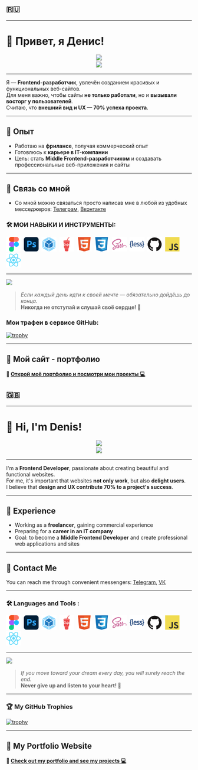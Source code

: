 ## 🇷🇺

---
  
  # 👋 Привет, я Денис!
  
<div align="center">
 <img  src="https://media.giphy.com/media/M9gbBd9nbDrOTu1Mqx/giphy.gif" width="230">
</div>

<div align="center">
  <img src="https://media.giphy.com/media/dWesBcTLavkZuG35MI/giphy.gif" width="auto"/>
</div>

---


Я — **Frontend-разработчик**, увлечён созданием красивых и функциональных веб-сайтов.  
Для меня важно, чтобы сайты **не только работали**, но и **вызывали восторг у пользователей**.  
Считаю, что **внешний вид и UX — 70% успеха проекта**.

---

## 🚀 Опыт
- Работаю на **фрилансе**, получая коммерческий опыт  
- Готовлюсь к **карьере в IT-компании**  
- Цель: стать **Middle Frontend-разработчиком** и создавать профессиональные веб-приложения и сайты  

---
## 💬 Связь со мной
- Со мной можно связаться просто написав мне в любой из удобных месседжеров: [Телеграм](https://www.t.me/Denny_maverick), [Вконтакте](https://www.vk.com/maverick177)
  

 ### :hammer_and_wrench: МОИ НАВЫКИ И ИНСТРУМЕНТЫ: 


<div>
<img src="https://raw.githubusercontent.com/devicons/devicon/54cfe13ac10eaa1ef817a343ab0a9437eb3c2e08/icons/figma/figma-original.svg" title='Figma' alt="skill icon" width="40" height="40"/>&nbsp;  
<img src="https://raw.githubusercontent.com/devicons/devicon/54cfe13ac10eaa1ef817a343ab0a9437eb3c2e08/icons/photoshop/photoshop-original.svg" title='Photoshop' alt="skill icon" width="40" height="40"/>&nbsp;
<img src="https://raw.githubusercontent.com/devicons/devicon/54cfe13ac10eaa1ef817a343ab0a9437eb3c2e08/icons/webpack/webpack-original.svg" title='Webpack' alt="skill icon" width="40" height="40"/>&nbsp;
<img src="https://raw.githubusercontent.com/devicons/devicon/54cfe13ac10eaa1ef817a343ab0a9437eb3c2e08/icons/gulp/gulp-plain.svg" title='Gulp' alt="skill icon" width="40" height="40"/>&nbsp;
<img src="https://raw.githubusercontent.com/devicons/devicon/54cfe13ac10eaa1ef817a343ab0a9437eb3c2e08/icons/html5/html5-original.svg" title='HTML5' alt="skill icon" width="40" height="40"/>&nbsp;
<img src="https://raw.githubusercontent.com/devicons/devicon/54cfe13ac10eaa1ef817a343ab0a9437eb3c2e08/icons/css3/css3-original.svg" title='CSS3' alt="skill icon" width="40" height="40"/>&nbsp;
<img src="https://raw.githubusercontent.com/devicons/devicon/54cfe13ac10eaa1ef817a343ab0a9437eb3c2e08/icons/sass/sass-original.svg" title='SASS' alt="skill icon" width="40" height="40"/>&nbsp;
<img src="https://raw.githubusercontent.com/devicons/devicon/54cfe13ac10eaa1ef817a343ab0a9437eb3c2e08/icons/less/less-plain-wordmark.svg" title='Less' alt="skill icon" width="40" height="40"/>&nbsp;
<img src="https://raw.githubusercontent.com/devicons/devicon/54cfe13ac10eaa1ef817a343ab0a9437eb3c2e08/icons/github/github-original.svg" title='Github' alt="skill icon" width="40" height="40"/>&nbsp;
<img src="https://raw.githubusercontent.com/devicons/devicon/54cfe13ac10eaa1ef817a343ab0a9437eb3c2e08/icons/javascript/javascript-original.svg" title='JavaScript' alt="skill icon" width="40" height="40"/>&nbsp;
<img src="https://raw.githubusercontent.com/devicons/devicon/54cfe13ac10eaa1ef817a343ab0a9437eb3c2e08/icons/react/react-original.svg" title='React' alt="skill icon" width="40" height="40"/>&nbsp;
</div>
  
--- 

 <p>
  <img src="https://media.giphy.com/media/VgCDAzcKvsR6OM0uWg/giphy.gif" width="50">  
</p>
  
> *Если каждый день идти к своей мечте — обязательно дойдёшь до конца.*  
> **Никогда не отступай и слушай своё сердце! 💖**

  
  ### Мои трафеи в сервисе GitHub:
  
  [![trophy](https://github-profile-trophy.vercel.app/?username=DennyMaverick&theme=algolia)](https://github.com/DennyMaverick/github-profile-trophy)
  

<hr/>

## 💼 Мой сайт - портфолио

**🌟 [Открой моё портфолио и посмотри мои проекты 💻](https://dennymaverick.github.io/My-portfolio)**
  
## 🇬🇧 

---


# 👋 Hi, I'm Denis!
<div align="center">
 <img  src="https://media.giphy.com/media/M9gbBd9nbDrOTu1Mqx/giphy.gif" width="230">
</div>

<div align="center">
  <img src="https://media.giphy.com/media/dWesBcTLavkZuG35MI/giphy.gif" width="auto"/>
</div>

---

I'm a **Frontend Developer**, passionate about creating beautiful and functional websites.  
For me, it's important that websites **not only work**, but also **delight users**.  
I believe that **design and UX contribute 70% to a project's success**.

---

## 🚀 Experience
- Working as a **freelancer**, gaining commercial experience  
- Preparing for a **career in an IT company**  
- Goal: to become a **Middle Frontend Developer** and create professional web applications and sites  

---

## 💬 Contact Me
You can reach me through convenient messengers: [Telegram](https://www.t.me/Denny_maverick), [VK](https://www.vk.com/maverick177)

---

### :hammer_and_wrench: Languages and Tools :

<div>
<img src="https://raw.githubusercontent.com/devicons/devicon/54cfe13ac10eaa1ef817a343ab0a9437eb3c2e08/icons/figma/figma-original.svg" title='Figma' alt="skill icon" width="40" height="40"/>&nbsp;  
<img src="https://raw.githubusercontent.com/devicons/devicon/54cfe13ac10eaa1ef817a343ab0a9437eb3c2e08/icons/photoshop/photoshop-original.svg" title='Photoshop' alt="skill icon" width="40" height="40"/>&nbsp;
<img src="https://raw.githubusercontent.com/devicons/devicon/54cfe13ac10eaa1ef817a343ab0a9437eb3c2e08/icons/webpack/webpack-original.svg" title='Webpack' alt="skill icon" width="40" height="40"/>&nbsp;
<img src="https://raw.githubusercontent.com/devicons/devicon/54cfe13ac10eaa1ef817a343ab0a9437eb3c2e08/icons/gulp/gulp-plain.svg" title='Gulp' alt="skill icon" width="40" height="40"/>&nbsp;
<img src="https://raw.githubusercontent.com/devicons/devicon/54cfe13ac10eaa1ef817a343ab0a9437eb3c2e08/icons/html5/html5-original.svg" title='HTML5' alt="skill icon" width="40" height="40"/>&nbsp;
<img src="https://raw.githubusercontent.com/devicons/devicon/54cfe13ac10eaa1ef817a343ab0a9437eb3c2e08/icons/css3/css3-original.svg" title='CSS3' alt="skill icon" width="40" height="40"/>&nbsp;
<img src="https://raw.githubusercontent.com/devicons/devicon/54cfe13ac10eaa1ef817a343ab0a9437eb3c2e08/icons/sass/sass-original.svg" title='SASS' alt="skill icon" width="40" height="40"/>&nbsp;
<img src="https://raw.githubusercontent.com/devicons/devicon/54cfe13ac10eaa1ef817a343ab0a9437eb3c2e08/icons/less/less-plain-wordmark.svg" title='Less' alt="skill icon" width="40" height="40"/>&nbsp;
<img src="https://raw.githubusercontent.com/devicons/devicon/54cfe13ac10eaa1ef817a343ab0a9437eb3c2e08/icons/github/github-original.svg" title='Github' alt="skill icon" width="40" height="40"/>&nbsp;
<img src="https://raw.githubusercontent.com/devicons/devicon/54cfe13ac10eaa1ef817a343ab0a9437eb3c2e08/icons/javascript/javascript-original.svg" title='JavaScript' alt="skill icon" width="40" height="40"/>&nbsp;
<img src="https://raw.githubusercontent.com/devicons/devicon/54cfe13ac10eaa1ef817a343ab0a9437eb3c2e08/icons/react/react-original.svg" title='React' alt="skill icon" width="40" height="40"/>&nbsp;
</div>

---
<p>
  <img src="https://media.giphy.com/media/VgCDAzcKvsR6OM0uWg/giphy.gif" width="50">  
</p>

> *If you move toward your dream every day, you will surely reach the end.*  
> **Never give up and listen to your heart! 💖**


---

### 🏆 My GitHub Trophies

[![trophy](https://github-profile-trophy.vercel.app/?username=DennyMaverick&theme=algolia)](https://github.com/DennyMaverick/github-profile-trophy)

---


## 💼 My Portfolio Website

**🌟 [Check out my portfolio and see my projects 💻](https://dennymaverick.github.io/My-portfolio)**


  
  
